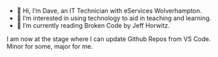 - 👋 Hi, I’m Dave, an IT Technician with eServices Wolverhampton.
- 👀 I’m interested in using technology to aid in teaching and learning.
- 📖 I’m currently reading Broken Code by Jeff Horwitz.

I am now at the stage where I can update Github Repos from VS Code. Minor for some, major for me.
